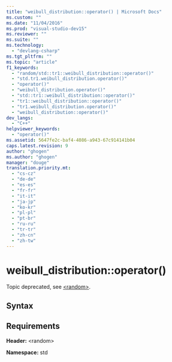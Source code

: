 ```yaml
---
title: "weibull_distribution::operator() | Microsoft Docs"
ms.custom: ""
ms.date: "11/04/2016"
ms.prod: "visual-studio-dev15"
ms.reviewer: ""
ms.suite: ""
ms.technology: 
  - "devlang-csharp"
ms.tgt_pltfrm: ""
ms.topic: "article"
f1_keywords: 
  - "random/std::tr1::weibull_distribution::operator()"
  - "std.tr1.weibull_distribution.operator()"
  - "operator()"
  - "weibull_distribution.operator()"
  - "std::tr1::weibull_distribution::operator()"
  - "tr1::weibull_distribution::operator()"
  - "tr1.weibull_distribution.operator()"
  - "weibull_distribution::operator()"
dev_langs: 
  - "C++"
helpviewer_keywords: 
  - "operator()"
ms.assetid: 5647fe2c-baf4-4086-a943-67c914141b04
caps.latest.revision: 9
author: "ghogen"
ms.author: "ghogen"
manager: "douge"
translation.priority.mt: 
  - "cs-cz"
  - "de-de"
  - "es-es"
  - "fr-fr"
  - "it-it"
  - "ja-jp"
  - "ko-kr"
  - "pl-pl"
  - "pt-br"
  - "ru-ru"
  - "tr-tr"
  - "zh-cn"
  - "zh-tw"
---
```

# weibull_distribution::operator()
Topic deprecated, see [\<random>](../Topic/%3Crandom%3E.md).  
  
## Syntax  
  
## Requirements  
 **Header:** \<random>  
  
 **Namespace:** std